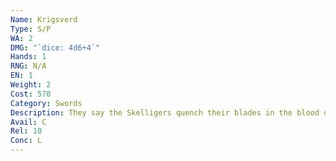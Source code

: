 ```yaml
---
Name: Krigsverd
Type: S/P
WA: 2
DMG: "`dice: 4d6+4`"
Hands: 1
RNG: N/A
EN: 1
Weight: 2
Cost: 570
Category: Swords
Description: They say the Skelligers quench their blades in the blood of sirens and muck- nixers. Lemme tell ya, my friend, it’s true. Or at least it was. Their hardened steel blades and lighter construction make ‘em hellishly accurate.
Avail: C
Rel: 10
Conc: L
---
```

